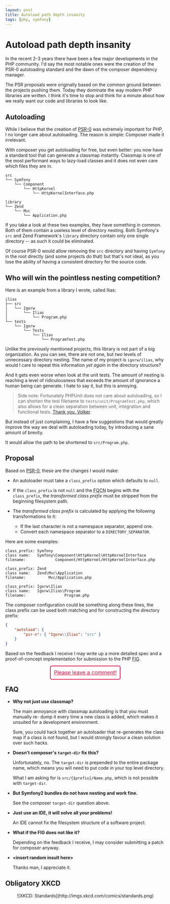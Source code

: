 ```yaml
---
layout: post
title: Autoload path depth insanity
tags: [php, symfony]
---
```


# Autoload path depth insanity

In the recent 2-3 years there have been a few major developments in the PHP
community. I'd say the most notable ones were the creation of the PSR-0
autoloading standard and the dawn of the composer dependency manager.

The PSR proposals were originally based on the common ground between the
projects pushing them. Today they dominate the way modern PHP libraries are
written. I think it's time to stop and think for a minute about how we really
want our code and libraries to look like.

## Autoloading

While I believe that the creation of
[PSR-0](https://github.com/php-fig/fig-standards/blob/master/accepted/PSR-0.md)
was extremely important for PHP, I no longer care about autoloading. The reason
is simple: Composer made it irrelevant.

With composer you get autoloading for free, but even better: you now have a
standard tool that can generate a classmap instantly. Classmap is one of the
most performant ways to lazy-load classes and it does not even care which
files they are in.

    src
    └── Symfony
        └── Component
            └── HttpKernel
                └── HttpKernelInterface.php

    library
    └── Zend
        └── Mvc
            └── Application.php

If you take a look at these two examples, they have something in common. Both
of them contain a useless level of directory nesting. Both Symfony's `src` and
Zend Framework's `library` directory contain only one single directory -- as
such it could be eliminated.

Of course PSR-0 would allow removing the `src` directory and having `Symfony`
in the root directly (and some projects do that) but that's not ideal, as you
lose the ability of having a consistent directory for the source code.

## Who will win the pointless nesting competition?

Here is an example from a library I wrote, called Ilias:

    ilias
    ├── src
    │   └── Igorw
    │       └── Ilias
    │           └── Program.php
    └── tests
        └── Igorw
            └── Tests
                └── Ilias
                    └── ProgramTest.php

Unlike the previously mentioned projects, this library is not part of a big
organization. As you can see, there are not one, but *two* levels of
unnecessary directory nesting. The name of my project is `igorw/ilias`, why
would I care to repeat this information *yet again* in the directory
structure?

And it gets even worse when look at the unit tests. The amount of nesting is
reaching a level of ridiculousness that exceeds the amount of ignorance a
human being can generate. I hate to say it, but this is annoying.

> Side note: Fortunately PHPUnit does not care about autoloading, so I can
> shorten the test filename to `tests/unit/ProgramTest.php`, which also allows
> for a clean separation between unit, integration and functional tests.
> [Thank you, Volker](https://twitter.com/__edorian).

But instead of just complaining, I have a few suggestions that would greatly
improve the way we deal with autoloading today, by introducing a sane amount
of brevity.

It would allow the path to be shortened to `src/Program.php`.

## Proposal

Based on [PSR-0](https://github.com/php-fig/fig-standards/blob/master/accepted/PSR-0.md),
these are the changes I would make:

* An autoloader must take a `class_prefix` option which defaults to `null`.

* If the `class_prefix` is not `null` and the <abbr title="Fully-qualified
  class name">FQCN</abbr> begins with the `class_prefix`, the *transformed
  class prefix* must be stripped from the beginning filesystem path.

* The *transformed class prefix* is calculated by applying the following
  transformations to it:

  * If the last character is not a namespace separator, append one.
  * Convert each namespace separator to a `DIRECTORY_SEPARATOR`.

Here are some examples:

    class_prefix: Symfony
    class name:   Symfony\Component\HttpKernel\HttpKernelInterface
    filename:             Component/HttpKernel/HttpKernelInterface.php

    class_prefix: Zend
    class name:   Zend\Mvc\Application
    filename:          Mvc/Application.php

    class_prefix: Igorw\Ilias
    class name:   Igorw\Ilias\Program
    filename:                 Program.php

The composer configuration could be something along these lines, the class
prefix can be used both matching and for constructing the directory prefix:

~~~json
{
    "autoload": {
        "psr-n": { "Igorw\\Ilias": "src" }
    }
}
~~~

Based on the feedback I receive I may write up a more detailed spec and a
proof-of-concept implementation for submission to the PHP
[FIG](http://www.php-fig.org/).

<center style="margin-top: 25px;">
    <big>
        <a  href="https://gist.github.com/4600419"
            style="background: white; border: 2px #d14 solid; border-radius: 5px; padding: 10px; color: #d14;">
            Please leave a comment!
        </a>
    </big>
</center>

## FAQ

* **Why not just use classmap?**

  The main annoyance with classmap autoloading is that you must manually re-
  dump it every time a new class is added, which makes it unsuited for a
  development environment.

  Sure, you could hack together an autoloader that re-generates the class map
  if a class is not found, but I would strongly favour a clean solution over
  such hacks.

* **Doesn't composer's `target-dir` fix this?**

  Unfortunately, no. The `target-dir` is prepended to the entire package name,
  which means you will need to put code in your top level directory.

  What I am asking for is `src/{$prefix}/Name.php`, which is not possible with
  `target-dir`.

* **But Symfony2 bundles do not have nesting and work fine.**

  See the composer `target-dir` question above.

* **Just use an IDE, it will solve all your problems!**

  An IDE cannot fix the filesystem structure of a software project.

* **What if the FIG does not like it?**

  Depending on the feedback I receive, I may consider submitting a patch for
  composer anyway.

* **&lt;insert random insult here&gt;**

  Thanks man, I appreciate it.

## Obligatory XKCD

<center>
    ![XKCD: Standards](http://imgs.xkcd.com/comics/standards.png)
</center>
